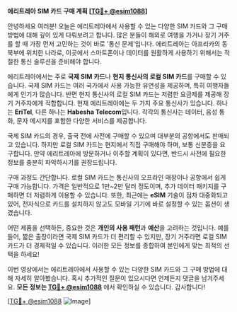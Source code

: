 **에리트레아 SIM 카드 구매 계획 [[TG💪+ @esim1088](https://t.me/s/esim1088)]**

안녕하세요 여러분! 오늘은 에리트레아에서 사용할 수 있는 다양한 SIM 카드와 그 구매 방법에 대해 깊이 있게 다뤄보려고 합니다. 많은 분들이 해외로 여행을 가거나 장기 거주를 할 때 가장 먼저 고민하는 것이 바로 '통신 문제'입니다. 에리트레아는 아프리카의 동북부에 위치한 나라로, 이곳에서 스마트폰이나 데이터를 원활하게 사용하기 위해서는 적절한 통신 솔루션을 준비해야 합니다.

에리트레아에서는 주로 **국제 SIM 카드**나 **현지 통신사의 로컬 SIM 카드**를 구매할 수 있습니다. 국제 SIM 카드는 여러 국가에서 사용 가능한 유연성을 제공하며, 특히 여행자들에게 인기가 많습니다. 반면 현지 통신사의 로컬 SIM 카드는 저렴한 요금제를 제공해 장기 거주자에게 적합합니다. 현재 에리트레아에는 두 가지 주요 통신사가 있습니다. 하나는 **EriTel**, 다른 하나는 **Habesha Telecom**입니다. 각각의 통신사는 데이터, 음성 통화, 문자 메시지를 포함한 다양한 서비스를 제공합니다.

국제 SIM 카드의 경우, 출국 전에 사전에 구매할 수 있으며 대부분의 공항에서도 판매되고 있습니다. 하지만 로컬 SIM 카드는 현지에서 직접 구매해야 하며, 보통 신분증을 요구합니다. 만약 에리트레아에 방문하거나 이주할 계획이 있다면, 반드시 사전에 필요한 정보를 충분히 파악하시기를 권장드립니다.

구매 과정도 간단합니다. 로컬 SIM 카드는 통신사의 오프라인 매장이나 공항에서 쉽게 구매 가능합니다. 가격은 일반적으로 1만~2만 달러 정도이며, 추가 데이터 패키지를 구매하면 더 저렴하게 이용할 수 있습니다. 또한, 최근에는 **eSIM** 기술이 점차 대중화되고 있어, 전자식으로 카드를 설치하지 않고도 모바일 기기에 바로 설정할 수 있는 옵션이 생겼습니다.

어떤 제품을 선택하든, 중요한 것은 **개인의 사용 패턴**과 **예산**을 고려하는 것입니다. 예를 들어, 짧은 출장이라면 국제 SIM 카드가 더 편리할 수 있지만, 장기 거주라면 로컬 SIM 카드가 더 경제적일 수 있습니다. 이러한 모든 정보를 종합하여 본인에게 맞는 최적의 선택을 하세요!

이번 영상에서는 에리트레아에서 사용할 수 있는 다양한 SIM 카드와 그 구매 방법에 대해 자세히 알아봤습니다. 혹시 추가적인 질문이 있으시다면 언제든지 댓글을 남겨주세요. **모든 정보는 [TG💪+ @esim1088](https://t.me/s/esim1088)** 에서 확인하실 수 있습니다. 감사합니다! 

[[TG💪+ @esim1088](https://t.me/s/esim1088) ![Image](https://i.postimg.cc/Y0z9fWf4/image.png)]